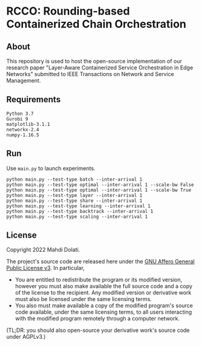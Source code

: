 # RCCO: Rounding-based Containerized Chain Orchestration

## About
This repository is used to host the open-source implementation of our research paper "Layer-Aware Containerized Service Orchestration in Edge Networks" submitted to IEEE Transactions on Network and Service Management.

## Requirements
```
Python 3.7
Gurobi 9
matplotlib-3.1.1
networkx-2.4
numpy-1.16.5
```

## Run
Use `main.py` to launch experiments.

```
python main.py --test-type batch --inter-arrival 1
python main.py --test-type optimal --inter-arrival 1 --scale-bw False
python main.py --test-type optimal --inter-arrival 1 --scale-bw True
python main.py --test-type layer --inter-arrival 1
python main.py --test-type share --inter-arrival 1
python main.py --test-type learning --inter-arrival 1
python main.py --test-type backtrack --inter-arrival 1
python main.py --test-type scaling --inter-arrival 1
```

## License
Copyright 2022 Mahdi Dolati.

The project's source code are released here under the [GNU Affero General Public License v3](https://www.gnu.org/licenses/agpl-3.0.html). In particular,
- You are entitled to redistribute the program or its modified version, however you must also make available the full source code and a copy of the license to the recipient. Any modified version or derivative work must also be licensed under the same licensing terms.
- You also must make available a copy of the modified program's source code available, under the same licensing terms, to all users interacting with the modified program remotely through a computer network.

(TL;DR: you should also open-source your derivative work's source code under AGPLv3.)
